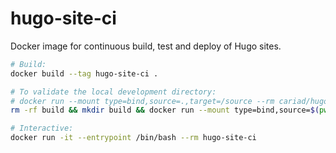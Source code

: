 # hugo-site-ci

Docker image for continuous build, test and deploy of Hugo sites.

```bash
# Build:
docker build --tag hugo-site-ci .

# To validate the local development directory:
# docker run --mount type=bind,source=.,target=/source --rm cariad/hugo-site-ci
rm -rf build && mkdir build && docker run --mount type=bind,source=$(pwd),target=/source --mount type=bind,source=$(pwd)/build,target=/build --rm hugo-site-ci

# Interactive:
docker run -it --entrypoint /bin/bash --rm hugo-site-ci

```
